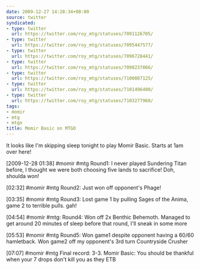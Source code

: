 ```yaml
---
date: 2009-12-27 14:28:34+00:00
source: twitter
syndicated:
- type: twitter
  url: https://twitter.com/roy_mtg/statuses/7091126705/
- type: twitter
  url: https://twitter.com/roy_mtg/statuses/7095447577/
- type: twitter
  url: https://twitter.com/roy_mtg/statuses/7096728441/
- type: twitter
  url: https://twitter.com/roy_mtg/statuses/7098237866/
- type: twitter
  url: https://twitter.com/roy_mtg/statuses/7100087125/
- type: twitter
  url: https://twitter.com/roy_mtg/statuses/7101496400/
- type: twitter
  url: https://twitter.com/roy_mtg/statuses/7103277960/
tags:
- momir
- mtg
- mtgo
title: Momir Basic on MTGO
---
```


It looks like I'm skipping sleep tonight to play Momir Basic. Starts at 1am over here!

<time>[2009-12-28 01:38]</time> #momir #mtg Round1: I never played Sundering Titan before, I thought we were both choosing five lands to sacrifice! Doh, shoulda won!

<time>[02:32]</time> #momir #mtg Round2: Just won off opponent's Phage!

<time>[03:35]</time> #momir #mtg Round3: Lost game 1 by pulling Sages of the Anima, game 2 to terrible pulls. gah!

<time>[04:54]</time> #momir #mtg: Round4: Won off 2x Benthic Behemoth. Managed to get around 20 minutes of sleep before that round, I'll sneak in some more

<time>[05:53]</time> #momir #mtg Round5: Won game1 despite opponent having a 60/60 hamletback. Won game2 off my opponent's 3rd turn Countryside Crusher

<time>[07:07]</time> #momir #mtg Final record: 3-3. Momir Basic: You should be thankful when your 7 drops don't kill you as they ETB 